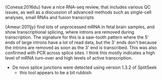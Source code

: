 {Conesa:2016du} have a nice RNA-seq review, that includes various QC issues, as well as a discussion of advanced methods such as single-cell analyses, small RNAs and fusion transcripts

{Ameur:2011jy} find lots of unprocessed mRNA in fetal brain samples, and show transcriptional splicing, where introns are removed during transcription. The signature for this is a saw-tooth pattern where the 5' ends of large introns have a lot of read data, but the 3' ends don't because the introns are removed as soon as the 3' end is transcribed. This was also confirmed with PCR across splice sites. I think this mostly indicates a high level of mRNA turn-over and high levels of active transcription. 

- De novo splice junctions were detected using version 1.3.2 of SplitSeek
    - this tool appears to be a bit rubbish
    
